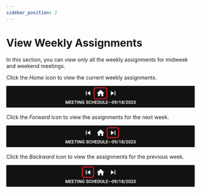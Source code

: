 ```yaml
---
sidebar_position: 2
---
```


# View Weekly Assignments

In this section, you can _view only_ all the weekly assignments for midweek and weekend meetings.

Click the _Home_ icon to view the current weekly assignments.

![Weekly Assignments Current](./cpe_weekly_assignments_current.png)

Click the _Forward_ icon to view the assignments for the next week.

![Weekly Assignments Next](./cpe_weekly_assignments_next.png)

Click the _Backward_ icon to view the assignments for the previous week.

![Weekly Assignments Previous](./cpe_weekly_assignments_previous.png)
